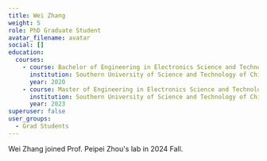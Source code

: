 ```yaml
---
title: Wei Zhang 
weight: 5
role: PhD Graduate Student
avatar_filename: avatar
social: []
education:
  courses:
    - course: Bachelor of Engineering in Electronics Science and Technology
      institution: Southern University of Science and Technology of China
      year: 2020
    - course: Master of Engineering in Electronics Science and Technology 
      institution: Southern University of Science and Technology of China
      year: 2023
superuser: false
user_groups:
  - Grad Students
---
```

Wei Zhang joined Prof. Peipei Zhou's lab in 2024 Fall. 
